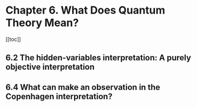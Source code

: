 # Chapter 6. What Does Quantum Theory Mean?

[[toc]]




## 6.2 The hidden-variables interpretation: A purely objective interpretation

## 6.4 What can make an observation in the Copenhagen interpretation?